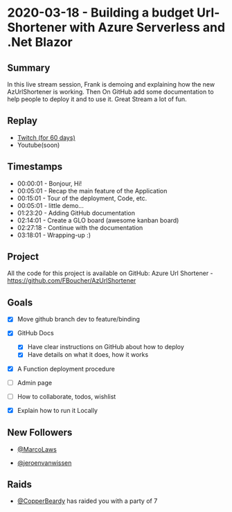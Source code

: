 
# 2020-03-18 - Building a budget Url-Shortener with Azure Serverless and .Net Blazor

Summary
-------

In this live stream session, Frank is demoing and explaining how the new AzUrlShortener is working. Then On GitHub add some documentation to help people to deploy it and to use it. Great Stream a lot of fun.

Replay
------

- [Twitch (for 60 days)](https://www.twitch.tv/videos/569685259)
- Youtube(soon)


Timestamps
--------

- 00:00:01 - Bonjour, Hi!
- 00:05:01 - Recap the main feature of the Application
- 00:15:01 - Tour of the deployment, Code, etc. 
- 00:05:01 - little demo...
- 01:23:20 - Adding GitHub documentation
- 02:14:01 - Create a GLO board (awesome kanban board)
- 02:27:18 - Continue with the documentation
- 03:18:01 - Wrapping-up :)


Project
-------

All the code for this project is available on GitHub: Azure Url Shortener - https://github.com/FBoucher/AzUrlShortener


Goals
-----

- [X] Move github branch dev to feature/binding
- [X] GitHub Docs
    - [X] Have clear instructions on GitHub about how to deploy
    - [X] Have details on what it does, how it works
- [X] A Function deployment procedure
- [ ] Admin page
- [ ] How to collaborate, todos, wishlist
- [X] Explain how to run it Locally
 



New Followers
-------------

- [@MarcoLaws](https://www.twitch.tv/MarcoLaws)

- [@jeroenvanwissen](https://www.twitch.tv/jeroenvanwissen)



Raids
------

- [@CopperBeardy](https://www.twitch.tv/CopperBeardy) has raided you with a party of 7


